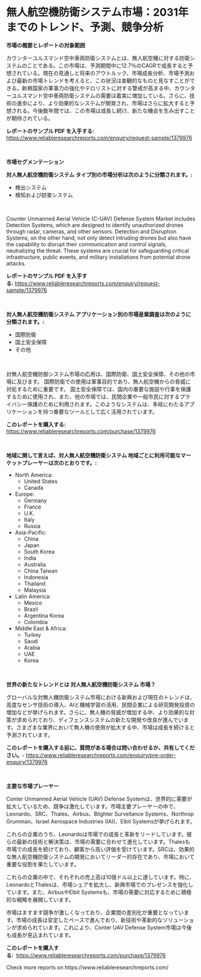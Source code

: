 <p><h1>無人航空機防衛システム市場：2031年までのトレンド、予測、競争分析</h1></p><p><strong>市場の概要とレポートの対象範囲</strong></p>
<p><p>カウンターユルスマンド空中車両防衛システムとは、無人航空機に対する防衛システムのことである。この市場は、予測期間中に12.7％のCAGRで成長すると予想されている。現在の見通しと将来のアウトルック、市場成長分析、市場予測および最新の市場トレンドを考えると、この状況は楽観的なものと見なすことができる。新興国家の軍事力の強化やテロリストに対する警戒が高まる中、カウンターユルスマンド空中車両防衛システムの需要は着実に増加している。さらに、技術の進歩により、より効果的なシステムが開発され、市場はさらに拡大すると予想される。今後数年間では、この市場は成長し続け、新たな機会を生み出すことが期待されている。</p></p>
<p><strong>レポートのサンプル PDF を入手する:</strong> <a href="https://www.reliableresearchreports.com/enquiry/request-sample/1379976">https://www.reliableresearchreports.com/enquiry/request-sample/1379976</a></p>
<p>&nbsp;</p>
<p><strong>市場セグメンテーション</strong></p>
<p><strong>対人無人航空機防衛システム タイプ別の市場分析は次のように分類されます。:</strong></p>
<p><ul><li>検出システム</li><li>検知および妨害システム</li></ul></p>
<p>&nbsp;</p>
<p><p>Counter Unmanned Aerial Vehicle (C-UAV) Defense System Market includes Detection Systems, which are designed to identify unauthorized drones through radar, cameras, and other sensors. Detection and Disruption Systems, on the other hand, not only detect intruding drones but also have the capability to disrupt their communication and control signals, neutralizing the threat. These systems are crucial for safeguarding critical infrastructure, public events, and military installations from potential drone attacks.</p></p>
<p><strong>レポートのサンプル PDF を入手する:</strong>&nbsp;<a href="https://www.reliableresearchreports.com/enquiry/request-sample/1379976">https://www.reliableresearchreports.com/enquiry/request-sample/1379976</a></p>
<p>&nbsp;</p>
<p><strong> 対人無人航空機防衛システム アプリケーション別の市場産業調査は次のように分類されます。:</strong></p>
<p><ul><li>国際防衛</li><li>国土安全保障</li><li>その他</li></ul></p>
<p>&nbsp;</p>
<p><p>対無人航空機防御システム市場の応用は、国際防衛、国土安全保障、その他の市場に及びます。 国際防衛での使用は軍事目的であり、無人航空機からの脅威に対処するために重要です。 国土安全保障では、国内の重要な施設や行事を保護するために使用され、また、他の市場では、民間企業や一般市民に対するプライバシー保護のために利用されます。このようなシステムは、多岐にわたるアプリケーションを持つ重要なツールとして広く活用されています。</p></p>
<p><strong>このレポートを購入する:</strong>&nbsp; <a href="https://www.reliableresearchreports.com/purchase/1379976">https://www.reliableresearchreports.com/purchase/1379976</a></p>
<p>&nbsp;</p>
<p><strong>地域に関して言えば、対人無人航空機防衛システム 地域ごとに利用可能なマーケットプレーヤーは次のとおりです。:</strong></p>
<p><ul>
    <li>
        North America:
        <ul>
            <li>United States</li>
            <li>Canada</li>
        </ul>
    </li>
    <li>
        Europe:
        <ul>
            <li>Germany</li>
            <li>France</li>
            <li>U.K.</li>
            <li>Italy</li>
            <li>Russia</li>
        </ul>
    </li>
    <li>
        Asia-Pacific:
        <ul>
            <li>China</li>
            <li>Japan</li>
            <li>South Korea</li>
            <li>India</li>
            <li>Australia</li>
            <li>China Taiwan</li>
            <li>Indonesia</li>
            <li>Thailand</li>
            <li>Malaysia</li>
        </ul>
    </li>
    <li>
        Latin America:
        <ul>
            <li>Mexico</li>
            <li>Brazil</li>
            <li>Argentina Korea</li>
            <li>Colombia</li>
        </ul>
    </li>
    <li>
        Middle East & Africa:
        <ul>
            <li>Turkey</li>
            <li>Saudi</li>
            <li>Arabia</li>
            <li>UAE</li>
            <li>Korea</li>
        </ul>
    </li>
    </ul></p>
<p>&nbsp;</p>
<p><strong>世界の新たなトレンドとは 対人無人航空機防衛システム 市場？</strong></p>
<p><p>グローバルな対無人機防衛システム市場における新興および現在のトレンドは、高度なセンサ技術の導入、AIと機械学習の活用、民間企業による研究開発投資の増加などが挙げられます。さらに、無人機の脅威が増加する中、より効果的な対策が求められており、ディフェンスシステムの新たな開発や改良が進んでいます。さまざまな業界において無人機の使用が拡大する中、市場は成長を続けると予測されています。</p></p>
<p><strong>このレポートを購入する前に、質問がある場合は問い合わせるか、共有してください。</strong>- <a href="https://www.reliableresearchreports.com/enquiry/pre-order-enquiry/1379976">https://www.reliableresearchreports.com/enquiry/pre-order-enquiry/1379976</a></p>
<p>&nbsp;</p>
<p><strong>主要な市場プレーヤー</strong></p>
<p><p>Conter Unmanned Aerial Vehicle (UAV) Defense Systemは、世界的に需要が拡大しているため、競争は激化しています。市場主要プレーヤーの中で、Leonardo、SRC、Thales、Airbus、Blighter Survellance Systems、Northrop Grumman、Israel Aerospace Industries (IAI)、Elbit Systemsが挙げられます。</p><p>これらの企業のうち、Leonardoは市場での成長と革新をリードしています。彼らの最新の技術と解決策は、市場の需要に合わせて進化しています。Thalesも市場での成長を続けており、顧客から高い評価を受けています。SRCは、効果的な無人航空機防衛システムの開発においてリーダー的存在であり、市場において重要な役割を果たしています。</p><p>これらの企業の中で、それぞれの売上高は10億ドル以上に達しています。特に、LeonardoとThalesは、市場シェアを拡大し、新興市場でのプレゼンスを強化しています。また、AirbusやElbit Systemsも、市場の需要に対応するために積極的な戦略を展開しています。</p><p>市場はますます競争が激しくなっており、企業間の差別化が重要となっています。市場の成長は安定したペースで進んでおり、新技術や革新的なソリューションが求められています。これにより、Conter UAV Defense System市場は今後も成長が見込まれています。</p></p>
<p><strong>このレポートを購入する:</strong>&nbsp;&nbsp;<a href="https://www.reliableresearchreports.com/purchase/1379976">https://www.reliableresearchreports.com/purchase/1379976</a></p>
<p>Check more reports on https://www.reliableresearchreports.com/</p>
